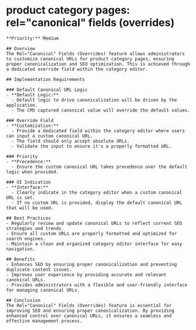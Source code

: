 # product category pages: rel="canonical" fields (overrides)

    **Priority:** Medium

    ## Overview
    The Rel="Canonical" Fields (Overrides) feature allows administrators to customize canonical URLs for product category pages, ensuring proper canonicalization and SEO optimization. This is achieved through a dedicated override field within the category editor.

    ## Implementation Requirements

    ### Default Canonical URL Logic
    - **Default Logic:**
      - Default logic to drive canonicalization will be driven by the application.
      - The CMS captured canonical value will override the default values.

    ### Override Field
    - **Customization:**
      - Provide a dedicated field within the category editor where users can input a custom canonical URL.
      - The field should only accept absolute URLs.
      - Validate the input to ensure it's a properly formatted URL.

    ### Priority
    - **Precedence:**
      - Ensure the custom canonical URL takes precedence over the default logic when provided.

    ### UI Indication
    - **Interface:**
      - Clearly indicate in the category editor when a custom canonical URL is set.
      - If no custom URL is provided, display the default canonical URL that will be used.

    ## Best Practices
    - Regularly review and update canonical URLs to reflect current SEO strategies and trends.
    - Ensure all custom URLs are properly formatted and optimized for search engines.
    - Maintain a clean and organized category editor interface for easy navigation.

    ## Benefits
    - Enhances SEO by ensuring proper canonicalization and preventing duplicate content issues.
    - Improves user experience by providing accurate and relevant canonical URLs.
    - Provides administrators with a flexible and user-friendly interface for managing canonical URLs.

    ## Conclusion
    The Rel="Canonical" Fields (Overrides) feature is essential for improving SEO and ensuring proper canonicalization. By providing enhanced control over canonical URLs, it ensures a seamless and effective management process.
